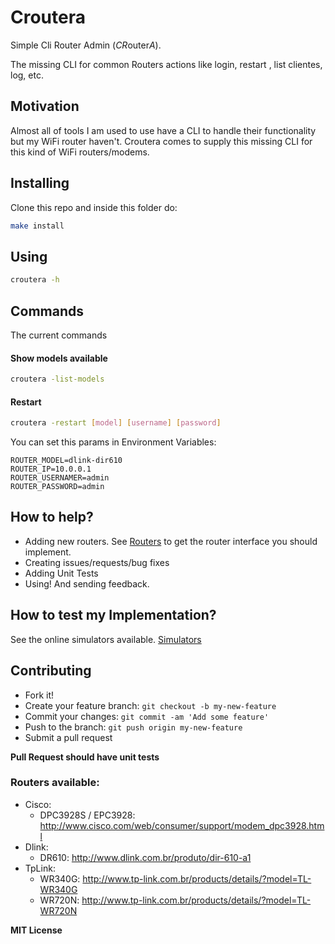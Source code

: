 # Croutera
Simple Cli Router Admin (*CR*outer*A*).

The missing CLI for common Routers actions like login, restart , list clientes, log, etc.

## Motivation
Almost all of tools I am used to use have a CLI to handle their functionality
but my WiFi router haven't. Croutera comes to supply this missing CLI for this
kind of WiFi routers/modems.

## Installing
Clone this repo and inside this folder do:
```bash
make install
```

## Using
```bash
croutera -h
```

## Commands
The current commands

#### Show models available
```bash
croutera -list-models
```

#### Restart
```bash
croutera -restart [model] [username] [password]
```
You can set this params in Environment Variables:
```
ROUTER_MODEL=dlink-dir610
ROUTER_IP=10.0.0.1
ROUTER_USERNAMER=admin
ROUTER_PASSWORD=admin
```
## How to help?
 - Adding new routers. See [Routers](https://github.com/cristianoliveira/croutera/blob/master/croutera/models/base.py) to get the router interface you should implement.
 - Creating issues/requests/bug fixes
 - Adding Unit Tests
 - Using! And sending feedback.

## How to test my Implementation?
 See the online simulators available. [Simulators](https://github.com/cristianoliveira/croutera/issues/11)

## Contributing
 - Fork it!
 - Create your feature branch: `git checkout -b my-new-feature`
 - Commit your changes: `git commit -am 'Add some feature'`
 - Push to the branch: `git push origin my-new-feature`
 - Submit a pull request

**Pull Request should have unit tests**

### Routers available:
 - Cisco:
   - DPC3928S / EPC3928: http://www.cisco.com/web/consumer/support/modem_dpc3928.html
 - Dlink:
   - DR610: http://www.dlink.com.br/produto/dir-610-a1
 - TpLink:
   - WR340G: http://www.tp-link.com.br/products/details/?model=TL-WR340G
   - WR720N: http://www.tp-link.com.br/products/details/?model=TL-WR720N

**MIT License**
